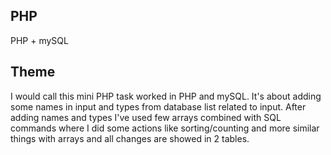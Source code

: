 ## PHP

  PHP + mySQL
  
## Theme

I would call this mini PHP task worked in PHP and mySQL. It's about adding some
names in input and types from database list related to input. After adding names and types I've used few arrays
combined with SQL commands where I did some actions like sorting/counting and more similar things with arrays
and all changes are showed in 2 tables.
